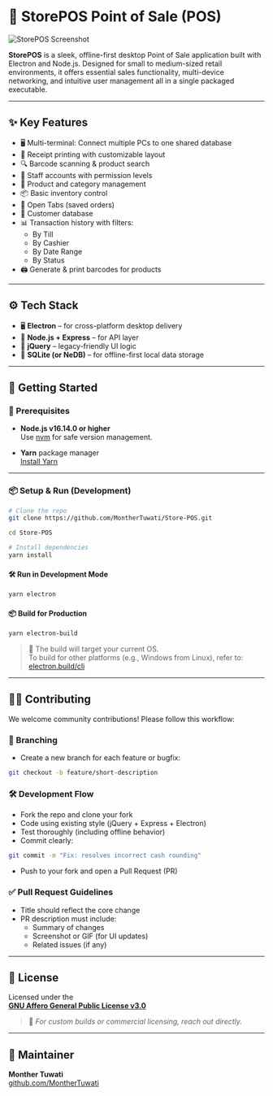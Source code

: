 # 🧾 StorePOS Point of Sale (POS)

![StorePOS Screenshot](screenshots/storepos_pos.png)

**StorePOS** is a sleek, offline-first desktop Point of Sale application built with Electron and Node.js. Designed for small to medium-sized retail environments, it offers essential sales functionality, multi-device networking, and intuitive user management all in a single packaged executable.

---

## ✨ Key Features

- 🖥 Multi-terminal: Connect multiple PCs to one shared database
- 🧾 Receipt printing with customizable layout
- 🔍 Barcode scanning & product search
- 👥 Staff accounts with permission levels
- 🛒 Product and category management
- 📦 Basic inventory control
- 🧾 Open Tabs (saved orders)
- 📇 Customer database
- 📊 Transaction history with filters:
  - By Till
  - By Cashier
  - By Date Range
  - By Status
- 🖨 Generate & print barcodes for products

---

## ⚙️ Tech Stack

- 🖥 **Electron** – for cross-platform desktop delivery  
- 🧠 **Node.js + Express** – for API layer  
- 🧾 **jQuery** – legacy-friendly UI logic  
- 💽 **SQLite (or NeDB)** – for offline-first local data storage  

---

## 🚀 Getting Started

### 🔧 Prerequisites

- **Node.js v16.14.0 or higher**  
  Use [nvm](https://github.com/nvm-sh/nvm) for safe version management.

- **Yarn** package manager  
  [Install Yarn](https://classic.yarnpkg.com/lang/en/docs/install/)

---

### 📦 Setup & Run (Development)

```bash
# Clone the repo
git clone https://github.com/MontherTuwati/Store-POS.git

cd Store-POS

# Install dependencies
yarn install
```

#### 🛠 Run in Development Mode

```bash
yarn electron
```

#### 📦 Build for Production

```bash
yarn electron-build
```

> 📝 The build will target your current OS.  
To build for other platforms (e.g., Windows from Linux), refer to: [electron.build/cli](https://www.electron.build/cli)

---

## 🧑‍💻 Contributing

We welcome community contributions! Please follow this workflow:

### 🌱 Branching

- Create a new branch for each feature or bugfix:

```bash
git checkout -b feature/short-description
```

### 🛠 Development Flow

- Fork the repo and clone your fork
- Code using existing style (jQuery + Express + Electron)
- Test thoroughly (including offline behavior)
- Commit clearly:

```bash
git commit -m "Fix: resolves incorrect cash rounding"
```

- Push to your fork and open a Pull Request (PR)

### ✅ Pull Request Guidelines

- Title should reflect the core change
- PR description must include:
  - Summary of changes
  - Screenshot or GIF (for UI updates)
  - Related issues (if any)

---

## 📄 License

Licensed under the  
**[GNU Affero General Public License v3.0](LICENSE)**

> 💬 *For custom builds or commercial licensing, reach out directly.*

---

## 🙌 Maintainer

**Monther Tuwati**  
[github.com/MontherTuwati](https://github.com/MontherTuwati)
